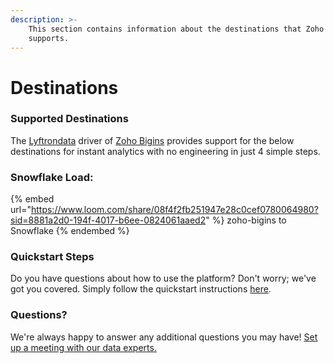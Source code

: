 ```yaml
---
description: >-
    This section contains information about the destinations that Zoho Bigins
    supports.
---
```


# Destinations

### Supported Destinations

The [Lyftrondata](https://www.lyftrondata.com/) driver of [Zoho Bigins](https://www.lyftrondata.com/integration/commerce-analytics/zoho-bigins/) provides support for the below destinations for instant analytics with no engineering in just 4 simple steps.

### Snowflake Load:

{% embed url="https://www.loom.com/share/08f4f2fb251947e28c0cef0780064980?sid=8881a2d0-194f-4017-b6ee-0824061aaed2" %}
zoho-bigins to Snowflake
{% endembed %}

### Quickstart Steps

Do you have questions about how to use the platform? Don't worry; we've got you covered. Simply follow the quickstart instructions [here](README.md).

### Questions? <a href="#questions" id="questions"></a>

We're always happy to answer any additional questions you may have! [Set up a meeting with our data experts.](https://www.lyftrondata.com/book-a-meeting/)
